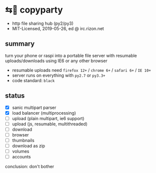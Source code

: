 # ⇆🎉 copyparty

* http file sharing hub (py2/py3)
* MIT-Licensed, 2019-05-26, ed @ irc.rizon.net

## summary

turn your phone or raspi into a portable file server with resumable uploads/downloads using IE6 or any other browser

* resumable uploads need `firefox 12+` / `chrome 6+` / `safari 6+` / `IE 10+`
* server runs on everything with `py2.7` or `py3.3+`
* code standard: `black`

## status

* [x] sanic multipart parser
* [x] load balancer (multiprocessing)
* [ ] upload (plain multipart, ie6 support)
* [ ] upload (js, resumable, multithreaded)
* [ ] download
* [ ] browser
* [ ] thumbnails
* [ ] download as zip
* [ ] volumes
* [ ] accounts

conclusion: don't bother
